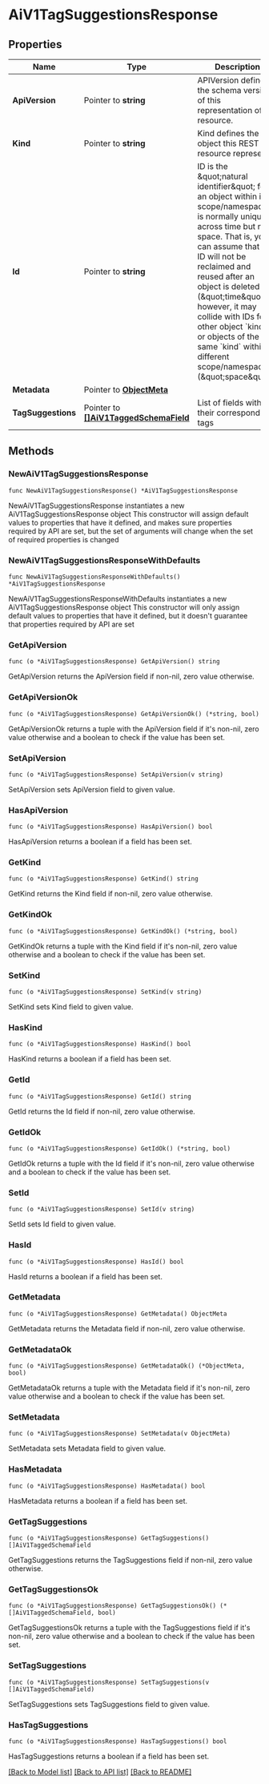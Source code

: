 # AiV1TagSuggestionsResponse

## Properties

Name | Type | Description | Notes
------------ | ------------- | ------------- | -------------
**ApiVersion** | Pointer to **string** | APIVersion defines the schema version of this representation of a resource. | [optional] [readonly] 
**Kind** | Pointer to **string** | Kind defines the object this REST resource represents. | [optional] [readonly] 
**Id** | Pointer to **string** | ID is the \&quot;natural identifier\&quot; for an object within its scope/namespace; it is normally unique across time but not space. That is, you can assume that the ID will not be reclaimed and reused after an object is deleted (\&quot;time\&quot;); however, it may collide with IDs for other object &#x60;kinds&#x60; or objects of the same &#x60;kind&#x60; within a different scope/namespace (\&quot;space\&quot;). | [optional] [readonly] 
**Metadata** | Pointer to [**ObjectMeta**](ObjectMeta.md) |  | [optional] 
**TagSuggestions** | Pointer to [**[]AiV1TaggedSchemaField**](AiV1TaggedSchemaField.md) | List of fields with their corresponding tags | [optional] 

## Methods

### NewAiV1TagSuggestionsResponse

`func NewAiV1TagSuggestionsResponse() *AiV1TagSuggestionsResponse`

NewAiV1TagSuggestionsResponse instantiates a new AiV1TagSuggestionsResponse object
This constructor will assign default values to properties that have it defined,
and makes sure properties required by API are set, but the set of arguments
will change when the set of required properties is changed

### NewAiV1TagSuggestionsResponseWithDefaults

`func NewAiV1TagSuggestionsResponseWithDefaults() *AiV1TagSuggestionsResponse`

NewAiV1TagSuggestionsResponseWithDefaults instantiates a new AiV1TagSuggestionsResponse object
This constructor will only assign default values to properties that have it defined,
but it doesn't guarantee that properties required by API are set

### GetApiVersion

`func (o *AiV1TagSuggestionsResponse) GetApiVersion() string`

GetApiVersion returns the ApiVersion field if non-nil, zero value otherwise.

### GetApiVersionOk

`func (o *AiV1TagSuggestionsResponse) GetApiVersionOk() (*string, bool)`

GetApiVersionOk returns a tuple with the ApiVersion field if it's non-nil, zero value otherwise
and a boolean to check if the value has been set.

### SetApiVersion

`func (o *AiV1TagSuggestionsResponse) SetApiVersion(v string)`

SetApiVersion sets ApiVersion field to given value.

### HasApiVersion

`func (o *AiV1TagSuggestionsResponse) HasApiVersion() bool`

HasApiVersion returns a boolean if a field has been set.

### GetKind

`func (o *AiV1TagSuggestionsResponse) GetKind() string`

GetKind returns the Kind field if non-nil, zero value otherwise.

### GetKindOk

`func (o *AiV1TagSuggestionsResponse) GetKindOk() (*string, bool)`

GetKindOk returns a tuple with the Kind field if it's non-nil, zero value otherwise
and a boolean to check if the value has been set.

### SetKind

`func (o *AiV1TagSuggestionsResponse) SetKind(v string)`

SetKind sets Kind field to given value.

### HasKind

`func (o *AiV1TagSuggestionsResponse) HasKind() bool`

HasKind returns a boolean if a field has been set.

### GetId

`func (o *AiV1TagSuggestionsResponse) GetId() string`

GetId returns the Id field if non-nil, zero value otherwise.

### GetIdOk

`func (o *AiV1TagSuggestionsResponse) GetIdOk() (*string, bool)`

GetIdOk returns a tuple with the Id field if it's non-nil, zero value otherwise
and a boolean to check if the value has been set.

### SetId

`func (o *AiV1TagSuggestionsResponse) SetId(v string)`

SetId sets Id field to given value.

### HasId

`func (o *AiV1TagSuggestionsResponse) HasId() bool`

HasId returns a boolean if a field has been set.

### GetMetadata

`func (o *AiV1TagSuggestionsResponse) GetMetadata() ObjectMeta`

GetMetadata returns the Metadata field if non-nil, zero value otherwise.

### GetMetadataOk

`func (o *AiV1TagSuggestionsResponse) GetMetadataOk() (*ObjectMeta, bool)`

GetMetadataOk returns a tuple with the Metadata field if it's non-nil, zero value otherwise
and a boolean to check if the value has been set.

### SetMetadata

`func (o *AiV1TagSuggestionsResponse) SetMetadata(v ObjectMeta)`

SetMetadata sets Metadata field to given value.

### HasMetadata

`func (o *AiV1TagSuggestionsResponse) HasMetadata() bool`

HasMetadata returns a boolean if a field has been set.

### GetTagSuggestions

`func (o *AiV1TagSuggestionsResponse) GetTagSuggestions() []AiV1TaggedSchemaField`

GetTagSuggestions returns the TagSuggestions field if non-nil, zero value otherwise.

### GetTagSuggestionsOk

`func (o *AiV1TagSuggestionsResponse) GetTagSuggestionsOk() (*[]AiV1TaggedSchemaField, bool)`

GetTagSuggestionsOk returns a tuple with the TagSuggestions field if it's non-nil, zero value otherwise
and a boolean to check if the value has been set.

### SetTagSuggestions

`func (o *AiV1TagSuggestionsResponse) SetTagSuggestions(v []AiV1TaggedSchemaField)`

SetTagSuggestions sets TagSuggestions field to given value.

### HasTagSuggestions

`func (o *AiV1TagSuggestionsResponse) HasTagSuggestions() bool`

HasTagSuggestions returns a boolean if a field has been set.


[[Back to Model list]](../README.md#documentation-for-models) [[Back to API list]](../README.md#documentation-for-api-endpoints) [[Back to README]](../README.md)


